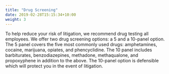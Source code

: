 ```yaml
---
title: "Drug Screening"
date: 2019-02-28T15:15:34+10:00
weight: 3
---
```


To help reduce your risk of litigation, we recommend drug testing all employees. We offer two drug screening options: a 5 and a 10-panel option. The 5 panel covers the five most commonly used drugs: amphetamines, cocaine, marijuana, opiates, and phencyclidine. The 10 panel includes barbiturates, benzodiazepines, methadone, methaqualone, and propoxyphene in addition to the above. The 10-panel option is defensible which will protect you in the event of litigation.
